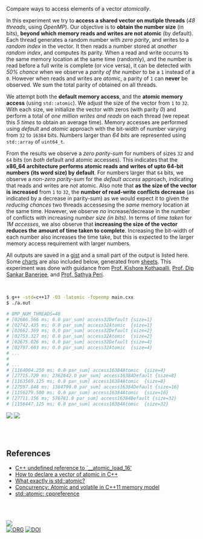 Compare ways to access elements of a vector *atomically*.

In this experiment we try to **access a shared vector on mutiple threads** (*48*
*threads*, using *OpenMP*). Our objective is to **obtain the number size** (in
bits), **beyond which memory reads and writes are not atomic** (by default).
Each thread generates a random number with *zero parity*, and writes to a
*random index* in the vector. It then reads a number stored at *another random*
*index*, and computes its parity. When a read and write occurrs to the same
memory location at the same time (randomly), and the number is read before a
full write is complete (or vice versa), it can be detected with *50% chance*
when we observe a *parity of the number* to be a `1` instead of a `0`. However
when reads and writes are *atomic*, a parity of `1` can **never** be observed.
We sum the total parity of obtained on all threads.

We attempt both the **default memory access**, and the **atomic memory access**
(using `std::atomic`). We adjust the size of the vector from `1` to `32`. With
each size, we initialize the vector with zeros (with parity *0*) and perform a
total of *one million writes and reads* on each thread (we repeat this *5 times*
to obtain an average time). Memory accesses are performed using *default* and
*atomic* approach with the bit-width of number varying from `32` to `16384`
bits. Numbers larger than *64 bits* are represented using `std::array` of
`uint64_t`.

From the results we observe a *zero parity-sum* for numbers of sizes `32` and
`64` bits (on *both* default and atomic accesses). This indicates that the
**x86_64 architecture performs atomic reads and writes of upto 64-bit numbers**
**(its word size) by default**. For numbers larger that `64` bits, we observe a
*non-zero parity-sum* for the *default access* approach, indicating that reads
and writes are *not* atomic. Also note that **as the size of the vector is**
**increased** from `1` to `32`, the **number of read-write conflicts decrease**
(as indicated by a decrease in parity-sum) as we would expect it to given the
*reducing chances* two threads accessesing the *same* memory location at the
same time. However, we observe *no* increase/decrease in the number of conflicts
with increasing *number size (in bits)*. In terms of *time taken* for *1M*
*accesses*, we also observe that **increasing the size of the vector reduces the**
**amount of time taken to complete**. Increasing the bit-width of each number also
increases the time take, but this is expected to the larger memory access
requirement with larger numbers.

All outputs are saved in a [gist] and a small part of the output is listed here.
Some [charts] are also included below, generated from [sheets]. This experiment
was done with guidance from [Prof. Kishore Kothapalli], [Prof. Dip Sankar Banerjee],
and [Prof. Sathya Peri].

<br>

```bash
$ g++ -std=c++17 -O3 -latomic -fopenmp main.cxx
$ ./a.out

# OMP_NUM_THREADS=48
# [02686.566 ms; 0.0 par_sum] access32Default {size=1}
# [02742.435 ms; 0.0 par_sum] access32Atomic  {size=1}
# [02662.369 ms; 0.0 par_sum] access32Default {size=2}
# [02753.327 ms; 0.0 par_sum] access32Atomic  {size=2}
# [02675.026 ms; 0.0 par_sum] access32Default {size=4}
# [02797.603 ms; 0.0 par_sum] access32Atomic  {size=4}
# ...
#
# ...
# [1164004.250 ms; 0.0 par_sum] access16384Atomic  {size=4}
# [27715.729 ms; 2362642.0 par_sum] access16384Default {size=8}
# [1163569.125 ms; 0.0 par_sum] access16384Atomic  {size=8}
# [27597.848 ms; 1384799.0 par_sum] access16384Default {size=16}
# [1156279.500 ms; 0.0 par_sum] access16384Atomic  {size=16}
# [27711.156 ms; 576781.0 par_sum] access16384Default {size=32}
# [1156447.125 ms; 0.0 par_sum] access16384Atomic  {size=32}
```

[![](https://i.imgur.com/shhkO4H.png)][sheetp]
[![](https://i.imgur.com/GeKBVbD.png)][sheetp]

<br>
<br>


## References

- [C++ undefined reference to `__atomic_load_16'](https://stackoverflow.com/q/37613415/1413259)
- [How to declare a vector of atomic in C++](https://stackoverflow.com/a/46736273/1413259)
- [What exactly is std::atomic?](https://stackoverflow.com/a/31978762/1413259)
- [Concurrency: Atomic and volatile in C++11 memory model](https://stackoverflow.com/a/8833218/1413259)
- [std::atomic: cppreference](https://en.cppreference.com/w/cpp/atomic/atomic)

<br>
<br>

[![](https://i.imgur.com/INKPsi2.jpg)](https://www.youtube.com/watch?v=fDubIYr4qTA)<br>
[![ORG](https://img.shields.io/badge/org-puzzlef-green?logo=Org)](https://puzzlef.github.io)
[![DOI](https://zenodo.org/badge/528498627.svg)](https://zenodo.org/badge/latestdoi/528498627)


[Prof. Dip Sankar Banerjee]: https://sites.google.com/site/dipsankarban/
[Prof. Kishore Kothapalli]: https://faculty.iiit.ac.in/~kkishore/
[Prof. Sathya Peri]: https://people.iith.ac.in/sathya_p/
[gist]: https://gist.github.com/wolfram77/4a786b39ebd6b551a8f7eca4fe05618c
[charts]: https://imgur.com/a/BS2Z91C
[sheets]: https://docs.google.com/spreadsheets/d/1f8L7T6gpA1NKH92PxwwkaShZvmFVuwbAAaXspKYfB_4/edit?usp=sharing
[sheetp]: https://docs.google.com/spreadsheets/d/e/2PACX-1vSXye2IGLb10v8K9zdvYPN6teGNo8Woghrzzm-aiQJ4lgejbC8ESvwTXSnE1Jg3QF4YSeSxf9Iyj58j/pubhtml
